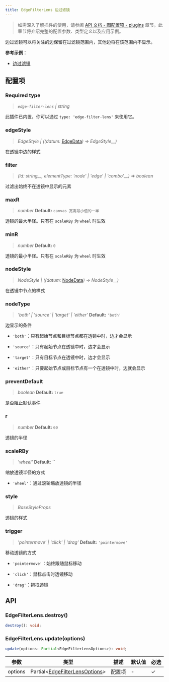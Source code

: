 ```yaml
---
title: EdgeFilterLens 边过滤镜
---
```


> 如需深入了解插件的使用，请参阅 [API 文档 - 图配置项 - plugins](/api/graph/option#plugins) 章节。此章节将介绍完整的配置参数、类型定义以及应用示例。

边过滤镜可以将关注的边保留在过滤镜范围内，其他边将在该范围内不显示。

**参考示例**：

- [边过滤镜](/examples/plugin/edge-filter-lens/#basic)

## 配置项

### <Badge type="success">Required</Badge> type

> _`edge-filter-lens` \| string_

此插件已内置，你可以通过 `type: 'edge-filter-lens'` 来使用它。

### edgeStyle

> _EdgeStyle_ _\| ((datum:_ [EdgeData](/api/graph/option#edgedata)_) =>_ _EdgeStyle\_\_)_

在透镜中边的样式

### filter

> _(id:_ _string\_\_, elementType:_ _'node' \| 'edge' \| 'combo'\_\_) => boolean_

过滤出始终不在透镜中显示的元素

### maxR

> _number_ **Default:** `canvas 宽高最小值的一半`

透镜的最大半径。只有在 `scaleRBy` 为 `wheel` 时生效

### minR

> _number_ **Default:** `0`

透镜的最小半径。只有在 `scaleRBy` 为 `wheel` 时生效

### nodeStyle

> _NodeStyle_ _\| ((datum:_ [NodeData](/api/graph/option#nodedata)_) =>_ _NodeStyle\_\_)_

在透镜中节点的样式

### nodeType

> _'both' \| 'source' \| 'target' \| 'either'_ **Default:** `'both'`

边显示的条件

- `'both'`：只有起始节点和目标节点都在透镜中时，边才会显示

- `'source'`：只有起始节点在透镜中时，边才会显示

- `'target'`：只有目标节点在透镜中时，边才会显示

- `'either'`：只要起始节点或目标节点有一个在透镜中时，边就会显示

### preventDefault

> _boolean_ **Default:** `true`

是否阻止默认事件

### r

> _number_ **Default:** `60`

透镜的半径

### scaleRBy

> _'wheel'_ **Default:** ``

缩放透镜半径的方式

- `'wheel'`：通过滚轮缩放透镜的半径

### style

> _BaseStyleProps_

透镜的样式

### trigger

> _'pointermove' \| 'click' \| 'drag'_ **Default:** `'pointermove'`

移动透镜的方式

- `'pointermove'`：始终跟随鼠标移动

- `'click'`：鼠标点击时透镜移动

- `'drag'`：拖拽透镜

## API

### EdgeFilterLens.destroy()

```typescript
destroy(): void;
```

### EdgeFilterLens.update(options)

```typescript
update(options: Partial<EdgeFilterLensOptions>): void;
```

| 参数    | 类型                                      | 描述   | 默认值 | 必选 |
| ------- | ----------------------------------------- | ------ | ------ | ---- |
| options | Partial<[EdgeFilterLensOptions](#配置项)> | 配置项 | -      | ✓    |
